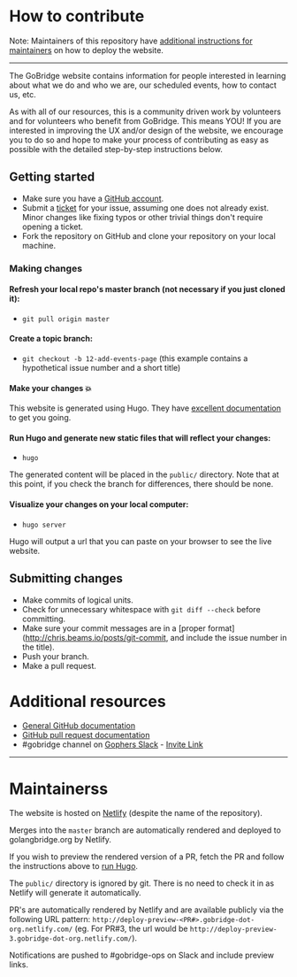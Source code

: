 # How to contribute

Note: Maintainers of this repository have [additional instructions for maintainers](#maintainers) on how to deploy the website.

----------
The GoBridge website contains information for people interested in learning about what we do and who we are, our scheduled events, how to contact us, etc.

As with all of our resources, this is a community driven work by volunteers and for volunteers who benefit from GoBridge. This means YOU! If you are interested in improving the UX and/or design of the website, we encourage you to do so and hope to make your process of contributing as easy as possible with the detailed step-by-step instructions below.

## Getting started

* Make sure you have a [GitHub account](https://github.com/signup/free).
* Submit a [ticket](https://github.com/gobridge/gobridge.github.io/issues) for your issue, assuming one does not already exist. Minor changes like fixing typos or other trivial things don't require opening a ticket.
* Fork the repository on GitHub and clone your repository on your local machine.

### Making changes

#### Refresh your local repo's master branch (not necessary if you just cloned it):

* ```git pull origin master```

#### Create a topic branch:

* ```git checkout -b 12-add-events-page``` (this example contains a hypothetical issue number and a short title)

#### Make your changes :boom:

This website is generated using Hugo. They have [excellent documentation](https://gohugo.io/overview/introduction/) to get you going.

####  <a name="runhugo"></a> Run Hugo and generate new static files that will reflect your changes:
* ```hugo ```

The generated content will be placed in the `public/` directory. Note that at this point, if you check the branch for differences, there should be none.

#### Visualize your changes on your local computer:
* ```hugo server```

Hugo will output a url that you can paste on your browser to see the live website.

## Submitting changes

* Make commits of logical units.
* Check for unnecessary whitespace with `git diff --check` before committing.
* Make sure your commit messages are in a [proper format](http://chris.beams.io/posts/git-commit, and include the issue number in the title).
* Push your branch.
* Make a pull request.

# Additional resources

* [General GitHub documentation](http://help.github.com/)
* [GitHub pull request documentation](http://help.github.com/send-pull-requests/)
* #gobridge channel on [Gophers Slack](https://gophers.slack.com/messages/gobridge) - [Invite Link](https://gophersinvite.herokuapp.com/)

---

# Maintainerss

The website is hosted on [Netlify](https://app.netlify.com/sites/gobridge-dot-org) (despite the name of the repository).

Merges into the `master` branch are automatically rendered and deployed to golangbridge.org by Netlify.

If you wish to preview the rendered version of a PR, fetch the PR and follow the instructions above to [run Hugo](#runhugo).

The `public/` directory is ignored by git. There is no need to check it in as Netlify will generate it automatically.

PR's are automatically rendered by Netlify and are available publicly via the following URL pattern: `http://deploy-preview-<PR#>.gobridge-dot-org.netlify.com/` (eg. For PR#3, the url would be `http://deploy-preview-3.gobridge-dot-org.netlify.com/`).

Notifications are pushed to #gobridge-ops on Slack and include preview links.
